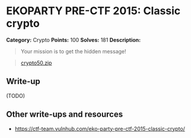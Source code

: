 # EKOPARTY PRE-CTF 2015: Classic crypto

**Category:** Crypto
**Points:** 100
**Solves:** 181
**Description:**

> Your mission is to get the hidden message!

>[crypto50.zip](crypto50.zip)  

## Write-up

(TODO)

## Other write-ups and resources

* <https://ctf-team.vulnhub.com/eko-party-pre-ctf-2015-classic-crypto/>
